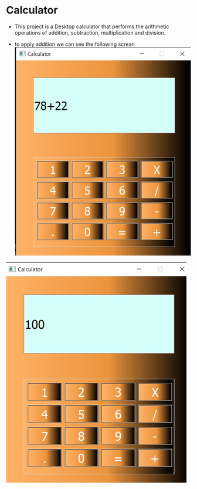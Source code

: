 # Calculator

- This project is a Desktop calculator that performs the arithmetic operations of addition, subtraction, multiplication and division.

*  to  apply addition we can see the following screan 
![alt](Add.jpg)

![alt](Final_Value.jpg)

